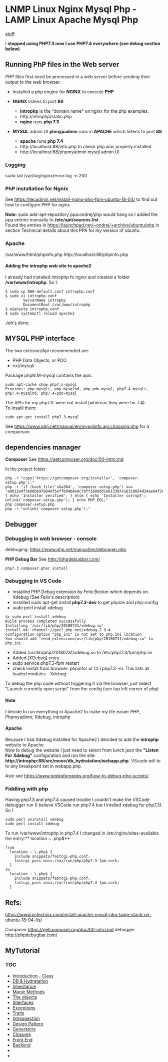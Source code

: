 # LNMP Linux Nginx Mysql Php - LAMP Linux Apache Mysql Php

[stuff](#MyTutorial)

I **stopped using PHP7.3 now I use PHP7.4 everywhere (see debug section below)**

## Running PhP files in the Web server

PHP files first need be processed in a web server before sending their output to the web browser.  

* Installed a php engine for **NGINX** to execute **PHP**  

* **NGINX** listens to port **80**
  * **introphp** is the "domain name" on nginx for the php examples.
  * http://introphp/static.php
  * **nginx** runs **php 7.3**

* **MYSQL** admin UI **phmypadmin** runs in **APACHE** which listens to port **88**  
  * **apache** runs **php 7.4**
  * http://localhost:88/info.php to check php was properly installed
  * http://localhost:88/phpmyadmin mysql admin UI


### Logging
sudo tail /var/log/nginx/error.log -n 200

### PhP installation for Ngnix 
See https://tecadmin.net/install-nginx-php-fpm-ubuntu-18-04/ to find out how to configure PHP for nginx.

**Note:**
sudo add-apt-repository ppa:ondrej/php would hang so I added the ppa entries manually to **/etc/apt/sources.list**.  
Found the entries in https://launchpad.net/~ondrej/+archive/ubuntu/php in section Technical details about this PPA for my version of ubuntu.

### Apache

/var/www/html/phpinfo.php
http://localhost:88/phpinfo.php  

#### Adding the introphp web site to apache2
I already had installed introphp fo nginx and created a folder **/var/www/introphp**.
So I:  

```
$ sudo cp 000-default.conf introphp.conf
$ sudo vi introphp.conf
        ServerName introphp
        DocumentRoot /var/www/introphp
$ a2ensite introphp.conf
$ sudo systemctl reload apache2
```
Job's done.

## MYSQL PHP interface

The two extesion/Api recommended are:
* PHP Data Objects, or PDO
* ext/mysqli

Package phpN.M-mysql contains the apis.  
```
sudo apt-cache show php7.n-mysql
Provides: php-mysqli, php-mysqlnd, php-pdo-mysql, php7.4-mysqli, php7.4-mysqlnd, php7.4-pdo-mysql
```
The APIs for my php7.3. were not install (whereas they were for 7.4).  
To insatll them:
```
sudo apt-get install php7.3-mysql
```

See https://www.php.net/manual/en/mysqlinfo.api.choosing.php  for a comparison


## dependencies manager

**Composer**
See https://getcomposer.org/doc/00-intro.md  

In the project folder

```
php -r "copy('https://getcomposer.org/installer', 'composer-setup.php');"
php -r "if (hash_file('sha384', 'composer-setup.php') === 'e0012edf3e80b6978849f5eff0d4b4e4c79ff1609dd1e613307e16318854d24ae64f26d17af3ef0bf7cfb710ca74755a') { echo 'Installer verified'; } else { echo 'Installer corrupt'; unlink('composer-setup.php'); } echo PHP_EOL;"
php composer-setup.php
php -r "unlink('composer-setup.php');"
```

## Debugger

### Debugging in web browser - console
debbuging: https://www.php.net/manual/en/debugger.php  

**PHP Debug Bar**
See http://phpdebugbar.com/

```
php7.3 composer.phar install
```

### Debugging in VS Code

* installed PHP Debug extension by Felix Becker which depends on Xdebug (See Felix's description)
* installed sudo apt-get install **php7.3-dev** to get phpize and php-config
* sudo pecl install xdebug
```
$> sudo pecl install xdebug
Build process completed successfully
Installing '/usr/lib/php/20180731/xdebug.so'
install ok: channel://pecl.php.net/xdebug-2.9.4
configuration option "php_ini" is not set to php.ini location
You should add "zend_extension=/usr/lib/php/20180731/xdebug.so" to php.ini
```
* Added /usr/lib/php/20180731/xdebug.so to /etc/php/7.3/fpm/php.ini 
* Added [XDebug] entry.
* sudo service php7.3-fpm restart
* check install from browser: phpinfor or CLI php7.3 -m. This lists all loaded modules - Xdebug.  

To debug the php code without triggering it via the browser, just select "Launch currently open script" from the config (see top left corner of php)  

#### Note
I decide to run everything in Apache2 to make my life easier PHP, Phpmyadimn, Xdebug, introphp

#### Apache

Because I had Xdebug installed for Apache2 I decided to add the **introphp** website to Apache.  
Now to debug the website I just need to select from lunch.json the **"Listen For Xdebug"** configuration and run the site: **http://introphp:88/src/mooc/db_hydratation/webapp.php**. VScode will to to any breakpoint set in webapp.php.

Aslo see https://www.geeksforgeeks.org/how-to-debug-php-scripts/

### Fiddling with php

Having php7.3 and php7.4 caused trouble I couldn't make the VSCode debugger run (I believe VSCode run php7.4 but I intalled xdebug for php7.3).  
So I 
```
sudo pecl uninstall xdebug
sudo pecl install xdebug
```

To run /var/www/introphp in php7.4 I changed in /etc/nginx/sites-available the entry:** location ~ \.php$**  
```
from
  location ~ \.php$ {
    include snippets/fastcgi-php.conf;
    fastcgi_pass unix:/var/run/php/php7.3-fpm.sock;
  }
to
  location ~ \.php$ {
    include snippets/fastcgi-php.conf;
    fastcgi_pass unix:/var/run/php/php7.4-fpm.sock;
  }
```

## Refs:
https://www.ostechnix.com/install-apache-mysql-php-lamp-stack-on-ubuntu-18-04-lts/

Composer https://getcomposer.org/doc/00-intro.md
debugger http://phpdebugbar.com/



## MyTutorial

### TOC

* [Introduction - Class](https://github.com/PhP-Pj/Intro/blob/master/php.md)
* [DB & Hydratation](https://github.com/PhP-Pj/Intro/blob/master/src/mooc/db_hydratation/README.md)
* [Inheritance](https://github.com/PhP-Pj/Intro/blob/master/src/mooc/inheritance/README.md)
* [Magic Methods](https://github.com/PhP-Pj/Intro/blob/master/src/mooc/MagicMehods/README.md)
* [The objects](https://github.com/PhP-Pj/Intro/blob/master/src/mooc/objects/README.md)
* [Interfaces](https://github.com/PhP-Pj/Intro/blob/master/src/mooc/interfaces/README.md)
* [Exceptions](https://github.com/PhP-Pj/Intro/blob/master/src/mooc/Exceptions/README.md)
* [Traits](https://github.com/PhP-Pj/Intro/blob/master/src/mooc/Traits/README.md)
* [Introspection](https://github.com/PhP-Pj/Intro/blob/master/src/mooc/Introspection/README.md)
* [Design Pattern](https://github.com/PhP-Pj/Intro/blob/master/src/mooc/design%20Patterns/README.md)
* [Generators](https://github.com/PhP-Pj/Intro/blob/master/src/mooc/Generators/README.md)
* [Closures](https://github.com/PhP-Pj/Intro/blob/master/src/mooc/closures/README.md)
* [Front End]()
* [Backend]()
* []()
* []()

